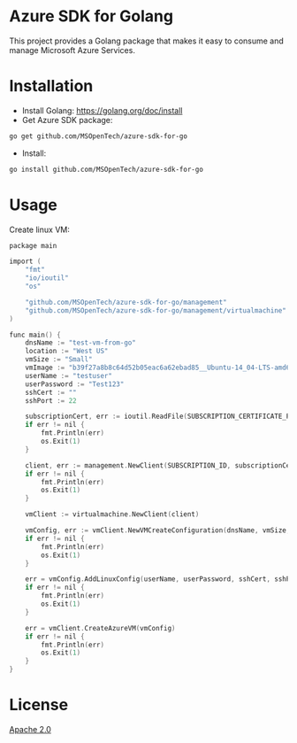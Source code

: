 # Azure SDK for Golang
This project provides a Golang package that makes it easy to consume and manage Microsoft Azure Services.

# Installation
- Install Golang: https://golang.org/doc/install
- Get Azure SDK package:

```sh
go get github.com/MSOpenTech/azure-sdk-for-go
```
- Install:

```sh
go install github.com/MSOpenTech/azure-sdk-for-go
```

# Usage

Create linux VM:

```C
package main

import (
    "fmt"
	"io/ioutil"
    "os"

    "github.com/MSOpenTech/azure-sdk-for-go/management"
    "github.com/MSOpenTech/azure-sdk-for-go/management/virtualmachine"
)

func main() {
    dnsName := "test-vm-from-go"
    location := "West US"
    vmSize := "Small"
    vmImage := "b39f27a8b8c64d52b05eac6a62ebad85__Ubuntu-14_04-LTS-amd64-server-20140724-en-us-30GB"
    userName := "testuser"
    userPassword := "Test123"
    sshCert := ""
    sshPort := 22

	subscriptionCert, err := ioutil.ReadFile(SUBSCRIPTION_CERTIFICATE_PATH)
	if err != nil {
        fmt.Println(err)
        os.Exit(1)
    }

    client, err := management.NewClient(SUBSCRIPTION_ID, subscriptionCert)
    if err != nil {
    	fmt.Println(err)
    	os.Exit(1)
    }

    vmClient := virtualmachine.NewClient(client)

    vmConfig, err := vmClient.NewVMCreateConfiguration(dnsName, vmSize, vmImage, location)
    if err != nil {
    	fmt.Println(err)
    	os.Exit(1)
    }

    err = vmConfig.AddLinuxConfig(userName, userPassword, sshCert, sshPort)
    if err != nil {
    	fmt.Println(err)
    	os.Exit(1)
    }

    err = vmClient.CreateAzureVM(vmConfig)
    if err != nil {
    	fmt.Println(err)
    	os.Exit(1)
    }
}
```

# License
[Apache 2.0](LICENSE-2.0.txt)
